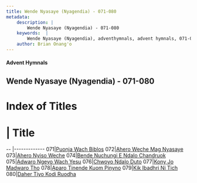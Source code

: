```yaml
---
title: Wende Nyasaye (Nyagendia) - 071-080
metadata:
    description: |
        Wende Nyasaye (Nyagendia) - 071-080
    keywords:  |
        Wende Nyasaye (Nyagendia), adventhymnals, advent hymnals, 071-080
    author: Brian Onang'o
---
```


#### Advent Hymnals
## Wende Nyasaye (Nyagendia) - 071-080

# Index of Titles
# | Title                        
-- |-------------
071|[Puonja Wach Biblos](/wende-nyasaye/wende-nyasaye/001-100/071-080/Puonja-Wach-Biblos)
072|[Ahero Weche Mag Nyasaye](/wende-nyasaye/wende-nyasaye/001-100/071-080/Ahero-Weche-Mag-Nyasaye)
073|[Ahero Nyiso Weche](/wende-nyasaye/wende-nyasaye/001-100/071-080/Ahero-Nyiso-Weche)
074|[Bende Nuchungi E Ndalo Chandruok](/wende-nyasaye/wende-nyasaye/001-100/071-080/Bende-Nuchungi-E-Ndalo-Chandruok)
075|[Adwaro Ngeyo Wach Yesu](/wende-nyasaye/wende-nyasaye/001-100/071-080/Adwaro-Ngeyo-Wach-Yesu)
076|[Chwoyo Ndalo Duto](/wende-nyasaye/wende-nyasaye/001-100/071-080/Chwoyo-Ndalo-Duto)
077|[Kony Jo Madwaro Tho](/wende-nyasaye/wende-nyasaye/001-100/071-080/Kony-Jo-Madwaro-Tho)
078|[Aparo Tinende Kuom Pinyno](/wende-nyasaye/wende-nyasaye/001-100/071-080/Aparo-Tinende-Kuom-Pinyno)
079|[Kik Ibadhri Ni Tich](/wende-nyasaye/wende-nyasaye/001-100/071-080/Kik-Ibadhri-Ni-Tich)
080|[Daher Tiyo Kodi Ruodha](/wende-nyasaye/wende-nyasaye/001-100/071-080/Daher-Tiyo-Kodi-Ruodha)